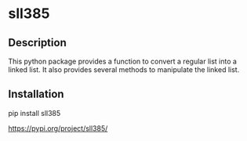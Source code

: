 # sll385

## Description

This python package provides a function to convert a regular list into a linked list. It also provides several methods to manipulate the linked list.

## Installation

pip install sll385

https://pypi.org/project/sll385/